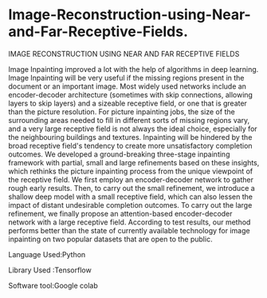 # Image-Reconstruction-using-Near-and-Far-Receptive-Fields.

IMAGE RECONSTRUCTION USING NEAR AND FAR RECEPTIVE FIELDS

Image Inpainting improved a lot with the help of algorithms in deep learning. Image Inpainting will be very useful if the missing regions present in the document or 
an important image. Most widely used networks include an encoder-decoder architecture (sometimes with skip connections, allowing layers to skip layers) and a sizeable
receptive field, or one that is greater than the picture resolution. For picture inpainting jobs, the size of the surrounding areas needed to fill in different sorts 
of missing regions vary, and a very large receptive field is not always the ideal choice, especially for the neighbouring buildings and textures. Inpainting will be 
hindered by the broad receptive field's tendency to create more unsatisfactory completion outcomes. We developed a ground-breaking three-stage inpainting framework
with partial, small and large refinements based on these insights, which rethinks the picture inpainting process from the unique viewpoint of the receptive field. We first
employ an encoder-decoder network to gather rough early results. Then, to carry out the small refinement, we introduce a shallow deep model with a small receptive field, 
which can also lessen the impact of distant undesirable completion outcomes. To carry out the large refinement, we finally propose an attention-based encoder-decoder network
with a large receptive field. According to test results, our method performs better than the state of currently available technology for image inpainting on two popular 
datasets that are open to the public.

Language Used:Python

Library Used :Tensorflow

Software tool:Google colab
